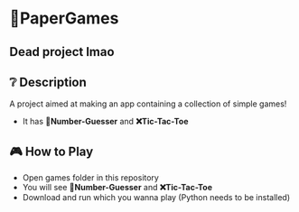 # 📝PaperGames
## Dead project lmao
## ❔ Description
A project aimed at making an app containing a collection of simple games!
- It has **🔢Number-Guesser** and **❌Tic-Tac-Toe** 
## 🎮 How to Play
- Open games folder in this repository
- You will see **🔢Number-Guesser** and **❌Tic-Tac-Toe**
- Download and run which you wanna play (Python needs to be installed)
